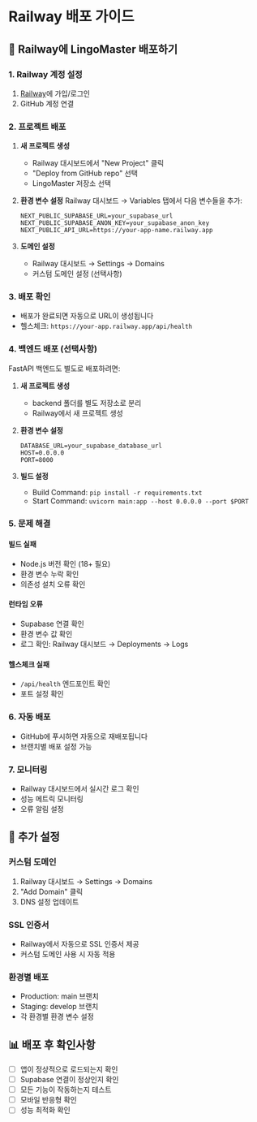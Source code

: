 # Railway 배포 가이드

## 🚀 Railway에 LingoMaster 배포하기

### 1. Railway 계정 설정
1. [Railway](https://railway.app)에 가입/로그인
2. GitHub 계정 연결

### 2. 프로젝트 배포
1. **새 프로젝트 생성**
   - Railway 대시보드에서 "New Project" 클릭
   - "Deploy from GitHub repo" 선택
   - LingoMaster 저장소 선택

2. **환경 변수 설정**
   Railway 대시보드 → Variables 탭에서 다음 변수들을 추가:

   ```
   NEXT_PUBLIC_SUPABASE_URL=your_supabase_url
   NEXT_PUBLIC_SUPABASE_ANON_KEY=your_supabase_anon_key
   NEXT_PUBLIC_API_URL=https://your-app-name.railway.app
   ```

3. **도메인 설정**
   - Railway 대시보드 → Settings → Domains
   - 커스텀 도메인 설정 (선택사항)

### 3. 배포 확인
- 배포가 완료되면 자동으로 URL이 생성됩니다
- 헬스체크: `https://your-app.railway.app/api/health`

### 4. 백엔드 배포 (선택사항)
FastAPI 백엔드도 별도로 배포하려면:

1. **새 프로젝트 생성**
   - backend 폴더를 별도 저장소로 분리
   - Railway에서 새 프로젝트 생성

2. **환경 변수 설정**
   ```
   DATABASE_URL=your_supabase_database_url
   HOST=0.0.0.0
   PORT=8000
   ```

3. **빌드 설정**
   - Build Command: `pip install -r requirements.txt`
   - Start Command: `uvicorn main:app --host 0.0.0.0 --port $PORT`

### 5. 문제 해결

#### 빌드 실패
- Node.js 버전 확인 (18+ 필요)
- 환경 변수 누락 확인
- 의존성 설치 오류 확인

#### 런타임 오류
- Supabase 연결 확인
- 환경 변수 값 확인
- 로그 확인: Railway 대시보드 → Deployments → Logs

#### 헬스체크 실패
- `/api/health` 엔드포인트 확인
- 포트 설정 확인

### 6. 자동 배포
- GitHub에 푸시하면 자동으로 재배포됩니다
- 브랜치별 배포 설정 가능

### 7. 모니터링
- Railway 대시보드에서 실시간 로그 확인
- 성능 메트릭 모니터링
- 오류 알림 설정

## 🔧 추가 설정

### 커스텀 도메인
1. Railway 대시보드 → Settings → Domains
2. "Add Domain" 클릭
3. DNS 설정 업데이트

### SSL 인증서
- Railway에서 자동으로 SSL 인증서 제공
- 커스텀 도메인 사용 시 자동 적용

### 환경별 배포
- Production: main 브랜치
- Staging: develop 브랜치
- 각 환경별 환경 변수 설정

## 📊 배포 후 확인사항

- [ ] 앱이 정상적으로 로드되는지 확인
- [ ] Supabase 연결이 정상인지 확인
- [ ] 모든 기능이 작동하는지 테스트
- [ ] 모바일 반응형 확인
- [ ] 성능 최적화 확인 